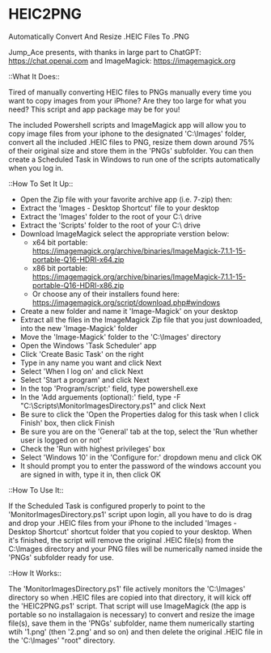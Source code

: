 # HEIC2PNG

 Automatically Convert And Resize .HEIC Files To .PNG
																												   
Jump_Ace presents, with thanks in large part to ChatGPT: https://chat.openai.com and ImageMagick: https://imagemagick.org

::What It Does::

Tired of manually converting HEIC files to PNGs manually every time you want to copy images from your iPhone?  Are they too large for what you need?  This script and app package may be for you!

The included Powershell scripts and ImageMagick app will allow you to copy image files from your iphone to the designated 'C:\Images' folder, convert all the included .HEIC files to PNG, resize them down around 75% of their original size and store them in the 'PNGs' subfolder.  You can then create a Scheduled Task in Windows to run one of the scripts automatically when you log in.


::How To Set It Up::

 - Open the Zip file with your favorite archive app (i.e. 7-zip) then:
 - Extract the 'Images - Desktop Shortcut' file to your desktop
 - Extract the 'Images' folder to the root of your C:\ drive
 - Extract the 'Scripts' folder to the root of your C:\ drive
 - Download ImageMagick select the appropriate verstion below:
	- x64 bit portable: https://imagemagick.org/archive/binaries/ImageMagick-7.1.1-15-portable-Q16-HDRI-x64.zip
	- x86 bit portable: https://imagemagick.org/archive/binaries/ImageMagick-7.1.1-15-portable-Q16-HDRI-x86.zip
	- Or choose any of their installers found here: https://imagemagick.org/script/download.php#windows
 - Create a new folder and name it 'Image-Magick' on your desktop
 - Extract all the files in the ImageMagick Zip file that you just downloaded, into the new 'Image-Magick' folder
 - Move the 'Image-Magick' folder to the 'C:\Images' directory
 - Open the Windows 'Task Scheduler' app
 - Click 'Create Basic Task' on the right
 - Type in any name you want and click Next
 - Select 'When I log on' and click Next
 - Select 'Start a program' and click Next
 - In the top 'Program/script:' field, type powershell.exe
 - In the 'Add arguements (optional):' field, type -F "C:\Scripts\MonitorImagesDirectory.ps1" and click Next
 - Be sure to click the 'Open the Properties dalog for this task when I click Finish' box, then click Finish
 - Be sure you are on the 'General' tab at the top, select the 'Run whether user is logged on or not'
 - Check the 'Run with highest privileges' box
 - Select 'Windows 10' in the 'Configure for:' dropdown menu and click OK
 - It should prompt you to enter the password of the windows account you are signed in with, type it in, then click OK


::How To Use It::

If the Scheduled Task is configured properly to point to the 'MonitorImagesDirectory.ps1' script upon login, all you have to do is drag and drop your .HEIC files from your iPhone to the included 'Images - Desktop Shortcut' shortcut folder that you copied to your desktop.  When it's finished, the script will remove the original .HEIC file(s) from the C:\Images directory and your PNG files will be numerically named inside the 'PNGs' subfolder ready for use.


::How It Works::

The 'MonitorImagesDirectory.ps1' file actively monitors the 'C:\Images' directory so when .HEIC files are copied into that directory, it will kick off the 'HEIC2PNG.ps1' script.  That script will use ImageMagick (the app is portable so no installagaion is necessary) to convert and resize the image file(s), save them in the 'PNGs' subfolder, name them numerically starting wtih '1.png' (then '2.png' and so on) and then delete the original .HEIC file in the 'C:\Images' "root" directory.
